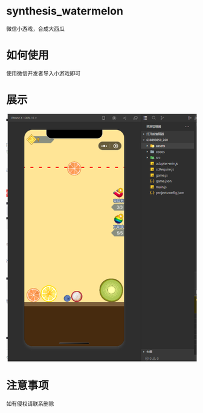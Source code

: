 # synthesis_watermelon 
  微信小游戏，合成大西瓜
# 如何使用 
  使用微信开发者导入小游戏即可

# 展示
![avatar](img/2F3E6B8A4BE936870852FDFCB94C4483.png)
# 注意事项
  如有侵权请联系删除
